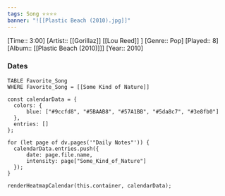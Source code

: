 ```yaml
---
tags: Song ⭐⭐⭐⭐ 
banner: "![[Plastic Beach (2010).jpg]]"
---
```

[Time:: 3:00]
[Artist:: [[Gorillaz]] [[Lou Reed]] ]
[Genre:: Pop]
[Played:: 8]
[Album:: [[Plastic Beach (2010)]]]
[Year:: 2010]
### Dates
````dataview
TABLE Favorite_Song
WHERE Favorite_Song = [[Some Kind of Nature]]
````
  ```dataviewjs
const calendarData = { 
	colors: { 
		blue: ["#9ccfd8", "#5BAAB8", "#57A1BB", "#5da8c7", "#3e8fb0"] 
	}, 
	entries: [] 
}; 

for (let page of dv.pages('"Daily Notes"')) { 
	calendarData.entries.push({ 
		date: page.file.name, 
		intensity: page["Some_Kind_of_Nature"]
	}); 
} 

renderHeatmapCalendar(this.container, calendarData);
```
